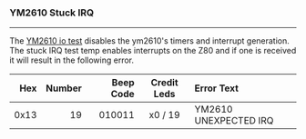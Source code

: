 ### YM2610 Stuck IRQ
----

The [YM2610 io test](ym2610_io.md) disables the ym2610's timers and interrupt
generation.  The stuck IRQ test temp enables interrupts on the Z80 and
if one is received it will result in the following error.

|  Hex  | Number | Beep Code |  Credit Leds  | Error Text |
| ----: | -----: | --------: | :-----------: | :--------- |
|  0x13 |     19 |    010011 |       x0 / 19 | YM2610 UNEXPECTED IRQ |
